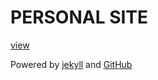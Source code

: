 PERSONAL SITE
=============
[view](http://kungfudiscomonkey.net)

Powered by [jekyll](https://github.com/mojombo/jekyll) and [GitHub](https://github.com/)